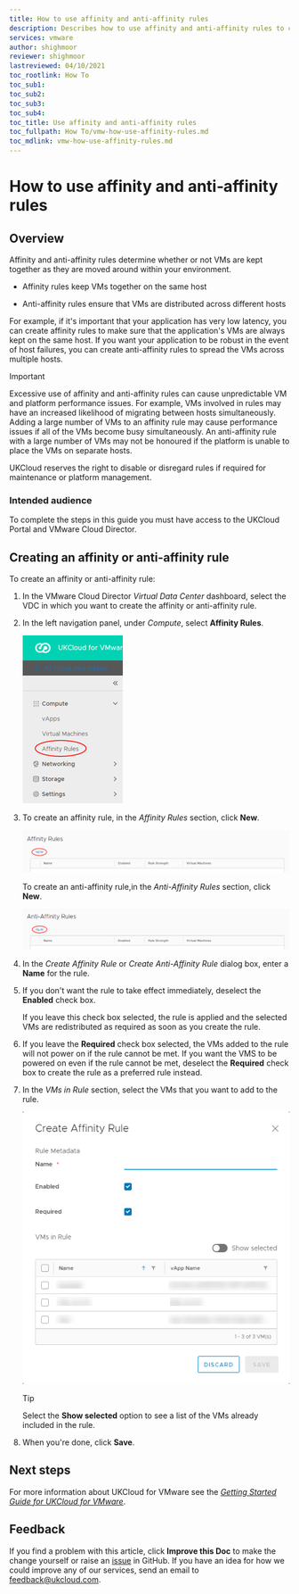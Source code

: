 ```yaml
---
title: How to use affinity and anti-affinity rules
description: Describes how to use affinity and anti-affinity rules to control the movement of VMs within your UKCloud for VMware environment
services: vmware
author: shighmoor
reviewer: shighmoor
lastreviewed: 04/10/2021
toc_rootlink: How To
toc_sub1: 
toc_sub2:
toc_sub3:
toc_sub4:
toc_title: Use affinity and anti-affinity rules
toc_fullpath: How To/vmw-how-use-affinity-rules.md
toc_mdlink: vmw-how-use-affinity-rules.md
---
```


# How to use affinity and anti‑affinity rules

## Overview

Affinity and anti-affinity rules determine whether or not VMs are kept together as they are moved around within your environment.

- Affinity rules keep VMs together on the same host

- Anti-affinity rules ensure that VMs are distributed across different hosts

For example, if it's important that your application has very low latency, you can create affinity rules to make sure that the application's VMs are always kept on the same host. If you want your application to be robust in the event of host failures, you can create anti-affinity rules to spread the VMs across multiple hosts.

> [!IMPORTANT]
> Excessive use of affinity and anti-affinity rules can cause unpredictable VM and platform performance issues. For example, VMs involved in rules may have an increased likelihood of migrating between hosts simultaneously. Adding a large number of VMs to an affinity rule may cause performance issues if all of the VMs become busy simultaneously. An anti-affinity rule with a large number of VMs may not be honoured if the platform is unable to place the VMs on separate hosts.
>
> UKCloud reserves the right to disable or disregard rules if required for maintenance or platform management.

### Intended audience

To complete the steps in this guide you must have access to the UKCloud Portal and VMware Cloud Director.

## Creating an affinity or anti-affinity rule

To create an affinity or anti-affinity rule:

1. In the VMware Cloud Director *Virtual Data Center* dashboard, select the VDC in which you want to create the affinity or anti-affinity rule.

2. In the left navigation panel, under *Compute*, select **Affinity Rules**.

    ![Affinity rules option](images/vmw-vcd10.1-mnu-affinity.png)

3. To create an affinity rule, in the *Affinity Rules* section, click **New**.

    ![New Affinity rule link](images/vmw-vcd10.1-new-affinity-rule.png)

    To create an anti-affinity rule,in the *Anti-Affinity Rules* section, click **New**.

    ![New Anti-Affinity rule link](images/vmw-vcd10.1-new-anti-affinity-rule.png)

4. In the *Create Affinity Rule* or *Create Anti-Affinity Rule* dialog box, enter a **Name** for the rule.

5. If you don't want the rule to take effect immediately, deselect the **Enabled** check box.

    If you leave this check box selected, the rule is applied and the selected VMs are redistributed as required as soon as you create the rule.

6. If you leave the **Required** check box selected, the VMs added to the rule will not power on if the rule cannot be met. If you want the VMS to be powered on even if the rule cannot be met, deselect the **Required** check box to create the rule as a preferred rule instead.

7. In the *VMs in Rule* section, select the VMs that you want to add to the rule.

    ![Create Affinity Rule dialog box](images/vmw-vcd10.1-create-affinity-rule.png)

    > [!TIP]
    > Select the **Show selected** option to see a list of the VMs already included in the rule.

8. When you're done, click **Save**.

## Next steps

For more information about UKCloud for VMware see the [*Getting Started Guide for UKCloud for VMware*](vmw-gs.md).

## Feedback

If you find a problem with this article, click **Improve this Doc** to make the change yourself or raise an [issue](https://github.com/UKCloud/documentation/issues) in GitHub. If you have an idea for how we could improve any of our services, send an email to <feedback@ukcloud.com>.
